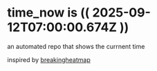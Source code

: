 # time_now is (( 2025-09-12T07:00:00.674Z ))

an automated repo that shows the currnent time

inspired by [breakingheatmap](https://github.com/breakingheatmap/breakingheatmap)